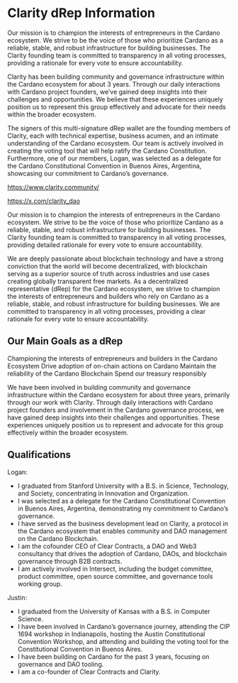 # Clarity dRep Information

Our mission is to champion the interests of entrepreneurs in the Cardano ecosystem. We strive to be the voice of those who prioritize Cardano as a reliable, stable, and robust infrastructure for building businesses. The Clarity founding team is committed to transparency in all voting processes, providing a rationale for every vote to ensure accountability.

Clarity has been building community and governance infrastructure within the Cardano ecosystem for about 3 years. Through our daily interactions with Cardano project founders, we’ve gained deep insights into their challenges and opportunities. We believe that these experiences uniquely position us to represent this group effectively and advocate for their needs within the broader ecosystem.

The signers of this multi-signature dRep wallet are the founding members of Clarity, each with technical expertise, business acumen, and an intimate understanding of the Cardano ecosystem. Our team is actively involved in creating the voting tool that will help ratify the Cardano Constitution. Furthermore, one of our members, Logan, was selected as a delegate for the Cardano Constitutional Convention in Buenos Aires, Argentina, showcasing our commitment to Cardano’s governance.

https://www.clarity.community/

https://x.com/clarity_dao

Our mission is to champion the interests of entrepreneurs in the Cardano ecosystem. We strive to be the voice of those who prioritize Cardano as a reliable, stable, and robust infrastructure for building businesses. The Clarity founding team is committed to transparency in all voting processes, providing detailed rationale for every vote to ensure accountability.

We are deeply passionate about blockchain technology and have a strong conviction that the world will become decentralized, with blockchain serving as a superior source of truth across industries and use cases creating globally transparent free markets. As a decentralized representative (dRep) for the Cardano ecosystem, we strive to champion the interests of entrepreneurs and builders who rely on Cardano as a reliable, stable, and robust infrastructure for building businesses. We are committed to transparency in all voting processes, providing a clear rationale for every vote to ensure accountability.

## Our Main Goals as a dRep
Championing the interests of entrepreneurs and builders in the Cardano Ecosystem
Drive adoption of on-chain actions on Cardano
Maintain the reliability of the Cardano Blockchain
Spend our treasury responsibly

We have been involved in building community and governance infrastructure within the Cardano ecosystem for about three years, primarily through our work with Clarity. Through daily interactions with Cardano project founders and involvement in the Cardano governance process, we have gained deep insights into their challenges and opportunities. These experiences uniquely position us to represent and advocate for this group effectively within the broader ecosystem.

## Qualifications

Logan:
- I graduated from Stanford University with a B.S. in Science, Technology, and Society, concentrating in Innovation and Organization.
- I was selected as a delegate for the Cardano Constitutional Convention in Buenos Aires, Argentina, demonstrating my commitment to Cardano’s governance.
- I have served as the business development lead on Clarity, a protocol in the Cardano ecosystem that enables community and DAO management on the Cardano Blockchain.
- I am the cofounder CEO of Clear Contracts, a DAO and Web3 consultancy that drives the adoption of Cardano, DAOs, and blockchain governance through B2B contracts.
- I am actively involved in Intersect, including the budget committee, product committee, open source committee, and governance tools working group.

Justin:
- I graduated from the University of Kansas with a B.S. in Computer Science.
- I have been involved in Cardano’s governance journey, attending the CIP 1694 workshop in Indianapolis, hosting the Austin Constitutional Convention Workshop, and attending and building the voting tool for the Constitutional Convention in Buenos Aires.
- I have been building on Cardano for the past 3 years, focusing on governance and DAO tooling.
- I am a co-founder of Clear Contracts and Clarity.
